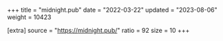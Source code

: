 +++
title = "midnight.pub"
date = "2022-03-22"
updated = "2023-08-06"
weight = 10423

[extra]
source = "https://midnight.pub/"
ratio = 92
size = 10
+++
